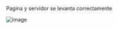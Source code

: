Pagina y servidor se levanta correctamente

![image](https://github.com/LTEAdmin/bancosolar/assets/157530292/cb28b30b-0036-48ab-8f28-4350520acf36)

